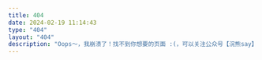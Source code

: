 ```yaml
---
title: 404
date: 2024-02-19 11:14:43
type: "404"
layout: "404"
description: "Oops～，我崩溃了！找不到你想要的页面 :(，可以关注公众号【浣熊say】联系我！"
---
```

